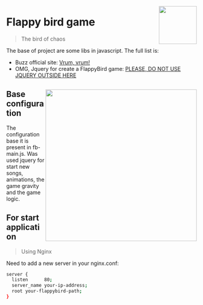 <img
  src="http://2.bp.blogspot.com/-J_DyVs7f4lE/VAUhqykQXYI/AAAAAAAALaE/AoPhYzqCWjE/s1600/Flappy%2BBird%2B1.gif" 
  align="right"
  width="100"
  height="100"
/>

# Flappy bird game
> The bird of chaos 

The base of project are some libs in javascript. The full list is:

- Buzz official site: [Vrum, vrum!](https://buzz.jaysalvat.com/)
- OMG, Jquery for create a FlappyBird game: [PLEASE, DO NOT USE JQUERY OUTSIDE HERE](https://jquery.com/)

##

<img
  src="https://pics.me.me/lets-see-what-our-app-is-really-using-backbone-jquery-62515099.png"
  align="right"
  with="500"
  height="400"
/>

## Base configuration

The configuration base it is present in fb-main.js.
Was used jquery for start new songs, animations, the game gravity and the game logic.

## For start application

> Using Nginx

Need to add a new server in your nginx.conf:

```bash
server {
  listen      80;
  server_name your-ip-address;
  root your-flappybird-path;
}
```
